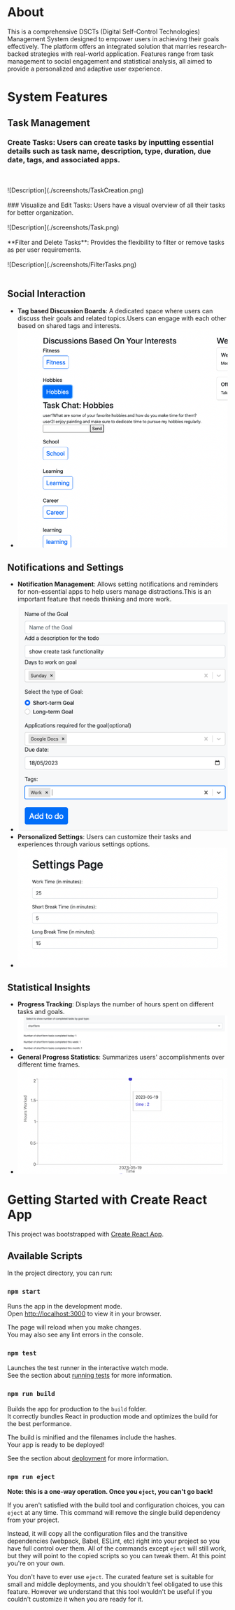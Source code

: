 # About
This is a comprehensive DSCTs (Digital Self-Control Technologies) Management System designed to empower users in achieving their goals effectively. The platform offers an integrated solution that marries research-backed strategies with real-world application. Features range from task management to social engagement and statistical analysis, all aimed to provide a personalized and adaptive user experience.

# System Features

## Task Management
### Create Tasks: Users can create tasks by inputting essential details such as task name, description, type, duration, due date, tags, and associated apps.
<br>
<br>
 ![Description](./screenshots/TaskCreation.png)
<br>
<br>
### Visualize and Edit Tasks: Users have a visual overview of all their tasks for better organization.
<br>
<br>
![Description](./screenshots/Task.png)
<br>
<br>
**Filter and Delete Tasks**: Provides the flexibility to filter or remove tasks as per user requirements.
<br>
<br>
![Description](./screenshots/FilterTasks.png)
<br>
<br>

## Social Interaction
- **Tag based Discussion Boards**: A dedicated space where users can discuss their goals and related topics.Users can engage with each other based on shared tags and interests.
-  ![Description](./screenshots/Discussions.png)


## Notifications and Settings
- **Notification Management**: Allows setting notifications and reminders for non-essential apps to help users manage distractions.This is an important feature that needs thinking and more work.
-  ![Description](./screenshots/TaskCreation.png)
- **Personalized Settings**: Users can customize their tasks and experiences through various settings options.
-   ![Description](./screenshots/TimerSettings.png)
## Statistical Insights
- **Progress Tracking**: Displays the number of hours spent on different tasks and goals.
- ![Description](./screenshots/ProgressLog.png)
- **General Progress Statistics**: Summarizes users' accomplishments over different time frames.
-   ![Description](./screenshots/Statistics.png)

# Getting Started with Create React App

This project was bootstrapped with [Create React App](https://github.com/facebook/create-react-app).

## Available Scripts

In the project directory, you can run:

### `npm start`

Runs the app in the development mode.\
Open [http://localhost:3000](http://localhost:3000) to view it in your browser.

The page will reload when you make changes.\
You may also see any lint errors in the console.

### `npm test`

Launches the test runner in the interactive watch mode.\
See the section about [running tests](https://facebook.github.io/create-react-app/docs/running-tests) for more information.

### `npm run build`

Builds the app for production to the `build` folder.\
It correctly bundles React in production mode and optimizes the build for the best performance.

The build is minified and the filenames include the hashes.\
Your app is ready to be deployed!

See the section about [deployment](https://facebook.github.io/create-react-app/docs/deployment) for more information.

### `npm run eject`

**Note: this is a one-way operation. Once you `eject`, you can't go back!**

If you aren't satisfied with the build tool and configuration choices, you can `eject` at any time. This command will remove the single build dependency from your project.

Instead, it will copy all the configuration files and the transitive dependencies (webpack, Babel, ESLint, etc) right into your project so you have full control over them. All of the commands except `eject` will still work, but they will point to the copied scripts so you can tweak them. At this point you're on your own.

You don't have to ever use `eject`. The curated feature set is suitable for small and middle deployments, and you shouldn't feel obligated to use this feature. However we understand that this tool wouldn't be useful if you couldn't customize it when you are ready for it.


